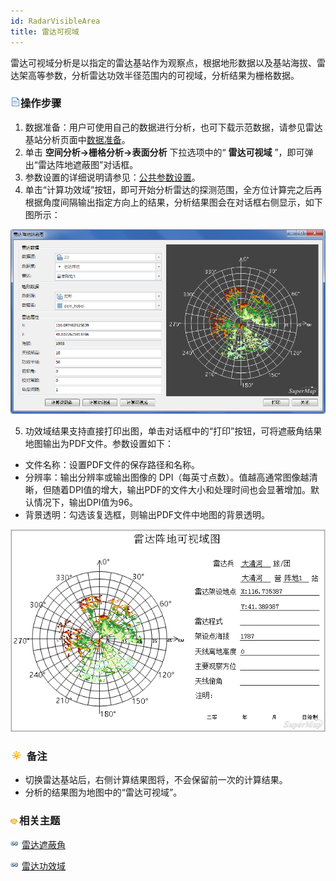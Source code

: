 ```yaml
---
id: RadarVisibleArea
title: 雷达可视域
---
```

雷达可视域分析是以指定的雷达基站作为观察点，根据地形数据以及基站海拔、雷达架高等参数，分析雷达功效半径范围内的可视域，分析结果为栅格数据。

### ![](../../../img/read.gif)操作步骤

1. 数据准备：用户可使用自己的数据进行分析，也可下载示范数据，请参见雷达基站分析页面中[数据准备](RadarAnalyst.htm#1)。
2. 单击 **空间分析→栅格分析→表面分析** 下拉选项中的“ **雷达可视域** ”，即可弹出“雷达阵地遮蔽图”对话框。
3. 参数设置的详细说明请参见：[公共参数设置](RadarAnalyst.htm#2)。
4. 单击“计算功效域”按钮，即可开始分析雷达的探测范围，全方位计算完之后再根据角度间隔输出指定方向上的结果，分析结果图会在对话框右侧显示，如下图所示：   

![](img/VisibleAreaResult.png)  

5. 功效域结果支持直接打印出图，单击对话框中的“打印”按钮，可将遮蔽角结果地图输出为PDF文件。参数设置如下： 
* 文件名称：设置PDF文件的保存路径和名称。
* 分辨率：输出分辨率或输出图像的 DPI（每英寸点数）。值越高通常图像越清晰，但随着DPI值的增大，输出PDF的文件大小和处理时间也会显著增加。默认情况下，输出DPI值为96。 
* 背景透明：勾选该复选框，则输出PDF文件中地图的背景透明。  

![](img/PrintowerDomainResult.png)  


### ![](../../../img/note.png) 备注

* 切换雷达基站后，右侧计算结果图将，不会保留前一次的计算结果。
* 分析的结果图为地图中的“雷达可视域”。

### ![](../../../img/seealso.png)相关主题

![](../../../img/smalltitle.png) [雷达遮蔽角](RadarShieldingAngle.htm)

![](../../../img/smalltitle.png) [雷达功效域](RadarPowerDomain.htm)
